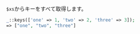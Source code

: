 `$xs`からキーをすべて取得します。

```php
_::keys(['one' => 1, 'two' => 2, 'three' => 3]);
=> ["one", "two", "three"]
```
